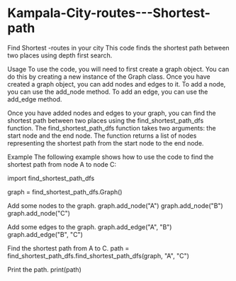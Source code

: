 # Kampala-City-routes---Shortest-path



Find Shortest -routes in your city
This code finds the shortest path between two places using depth first search.

Usage
To use the code, you will need to first create a graph object. You can do this by creating a new instance of the Graph class. Once you have created a graph object, you can add nodes and edges to it. To add a node, you can use the add_node method. To add an edge, you can use the add_edge method.

Once you have added nodes and edges to your graph, you can find the shortest path between two places using the find_shortest_path_dfs function. The find_shortest_path_dfs function takes two arguments: the start node and the end node. The function returns a list of nodes representing the shortest path from the start node to the end node.

Example
The following example shows how to use the code to find the shortest path from node A to node C:

import find_shortest_path_dfs

graph = find_shortest_path_dfs.Graph()

Add some nodes to the graph.
graph.add_node("A")
graph.add_node("B")
graph.add_node("C")

Add some edges to the graph.
graph.add_edge("A", "B")
graph.add_edge("B", "C")

Find the shortest path from A to C.
path = find_shortest_path_dfs.find_shortest_path_dfs(graph, "A", "C")

Print the path.
print(path)
